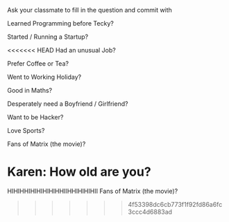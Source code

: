 Ask your classmate to fill in the question and commit with 

Learned Programming before Tecky? 

Started / Running a Startup? 

<<<<<<< HEAD
Had an unusual Job? 

Prefer Coffee or Tea? 

Went to Working Holiday? 

Good in Maths? 

Desperately need a Boyfriend / Girlfriend? 

Want to be Hacker? 

Love Sports? 

Fans of Matrix (the movie)? 

Karen: How old are you?
=======
HIHIHHIHIHIHIHIHHIIHHIHIHIHII
Fans of Matrix (the movie)? 
>>>>>>> 4f53398dc6cb773f1f92fd86a6fc3ccc4d6883ad
